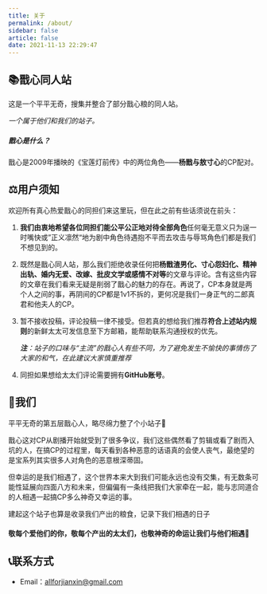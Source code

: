 ```yaml
---
title: 关于
permalink: /about/
sidebar: false
article: false
date: 2021-11-13 22:29:47
---
```


## 📚戬心同人站

这是一个平平无奇，搜集并整合了部分戬心粮的同人站。

*一个属于他们和我们的站子。*

##### 戬心是什么？

戬心是2009年播映的《宝莲灯前传》中的两位角色——**杨戬与敖寸心**的CP配对。

## ⚖用户须知

欢迎所有真心热爱戬心的同担们来这里玩，但在此之前有些话须说在前头：

1. **我们由衷地希望各位同担们能公平公正地对待全部角色**任何毫无意义只为逞一时嘴快或”正义凛然“地为剧中角色待遇抱不平而去攻击与辱骂角色们都是我们不想见到的。

2. 既然是戬心同人站，那么我们拒绝收录任何把**杨戬渣男化、寸心怨妇化、精神出轨、婚内无爱、改嫁、批皮文学或感情不对等**的文章与评论。含有这些内容的文章在我们看来无疑是削弱了戬心的魅力的存在。再说了，CP本身就是两个人之间的事，再阴间的CP都是1v1不拆的，更何况是我们一身正气的二郎真君和他夫人的CP。

3. 暂不接收投稿，评论投稿一律不接受。但若真的想给我们推荐**符合上述站内规则**的新鲜太太可发信息至下方邮箱，能帮助联系沟通授权的优先。

   ***注**：站子的口味与“主流”的戬心人有些不同，为了避免发生不愉快的事情伤了大家的和气，在此建议大家慎重推荐*

4. 同担如果想给太太们评论需要拥有**GitHub账号**。

## 🍭我们

平平无奇的第五层戬心人，略尽绵力整了个小站子🚬

戬心这对CP从剧播开始就受到了很多争议，我们这些偶然看了剪辑或看了剧而入坑的人，在搞CP的过程里，每天看到各种恶意的话语真的会使人丧气，最绝望的是宝系列其实很多人对角色的恶意根深蒂固。

但幸运的是我们相遇了，这个世界本来大到我们可能永远也没有交集，有无数条可能性延展向四面八方和未来，但偏偏有一条线把我们大家牵在一起，能与志同道合的人相遇一起搞CP多么神奇又幸运的事。

建起这个站子也算是收录我们产出的粮食，记录下我们相遇的日子

#### 敬每个爱他们的你，敬每个产出的太太们，也敬神奇的命运让我们与他们相遇🍻

## 📞联系方式

- Email：allforjianxin@gmail.com
